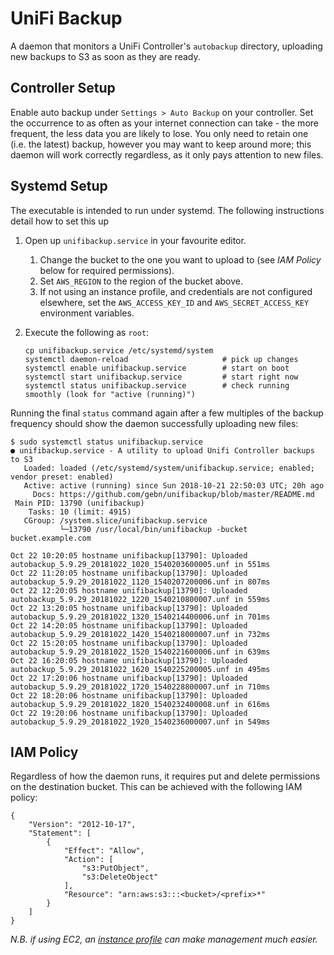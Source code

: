 # UniFi Backup

A daemon that monitors a UniFi Controller's `autobackup` directory, uploading new backups to S3 as soon as they are ready.

## Controller Setup

Enable auto backup under `Settings > Auto Backup` on your controller. Set the occurrence to as often as your internet connection can take - the more frequent, the less data you are likely to lose. You only need to retain one (i.e. the latest) backup, however you may want to keep around more; this daemon will work correctly regardless, as it only pays attention to new files.

## Systemd Setup

The executable is intended to run under systemd. The following instructions detail how to set this up

1. Open up `unifibackup.service` in your favourite editor.
   1. Change the bucket to the one you want to upload to (see *IAM Policy* below for required permissions).
   2. Set `AWS_REGION` to the region of the bucket above.
   3. If not using an instance profile, and credentials are not configured elsewhere, set the `AWS_ACCESS_KEY_ID` and `AWS_SECRET_ACCESS_KEY` environment variables.

2. Execute the following as `root`:

       cp unifibackup.service /etc/systemd/system
       systemctl daemon-reload                     # pick up changes
       systemctl enable unifibackup.service        # start on boot
       systemctl start unifibackup.service         # start right now
       systemctl status unifibackup.service        # check running smoothly (look for "active (running)")

Running the final `status` command again after a few multiples of the backup frequency should show the daemon successfully uploading new files:

    $ sudo systemctl status unifibackup.service
    ● unifibackup.service - A utility to upload Unifi Controller backups to S3
       Loaded: loaded (/etc/systemd/system/unifibackup.service; enabled; vendor preset: enabled)
       Active: active (running) since Sun 2018-10-21 22:50:03 UTC; 20h ago
         Docs: https://github.com/gebn/unifibackup/blob/master/README.md
     Main PID: 13790 (unifibackup)
        Tasks: 10 (limit: 4915)
       CGroup: /system.slice/unifibackup.service
               └─13790 /usr/local/bin/unifibackup -bucket bucket.example.com

    Oct 22 10:20:05 hostname unifibackup[13790]: Uploaded autobackup_5.9.29_20181022_1020_1540203600005.unf in 551ms
    Oct 22 11:20:05 hostname unifibackup[13790]: Uploaded autobackup_5.9.29_20181022_1120_1540207200006.unf in 807ms
    Oct 22 12:20:05 hostname unifibackup[13790]: Uploaded autobackup_5.9.29_20181022_1220_1540210800007.unf in 559ms
    Oct 22 13:20:05 hostname unifibackup[13790]: Uploaded autobackup_5.9.29_20181022_1320_1540214400006.unf in 701ms
    Oct 22 14:20:05 hostname unifibackup[13790]: Uploaded autobackup_5.9.29_20181022_1420_1540218000007.unf in 732ms
    Oct 22 15:20:05 hostname unifibackup[13790]: Uploaded autobackup_5.9.29_20181022_1520_1540221600006.unf in 639ms
    Oct 22 16:20:05 hostname unifibackup[13790]: Uploaded autobackup_5.9.29_20181022_1620_1540225200005.unf in 495ms
    Oct 22 17:20:06 hostname unifibackup[13790]: Uploaded autobackup_5.9.29_20181022_1720_1540228800007.unf in 710ms
    Oct 22 18:20:06 hostname unifibackup[13790]: Uploaded autobackup_5.9.29_20181022_1820_1540232400008.unf in 616ms
    Oct 22 19:20:06 hostname unifibackup[13790]: Uploaded autobackup_5.9.29_20181022_1920_1540236000007.unf in 549ms

## IAM Policy

Regardless of how the daemon runs, it requires put and delete permissions on the destination bucket. This can be achieved with the following IAM policy:

    {
        "Version": "2012-10-17",
        "Statement": [
            {
                "Effect": "Allow",
                "Action": [
                    "s3:PutObject",
                    "s3:DeleteObject"
                ],
                "Resource": "arn:aws:s3:::<bucket>/<prefix>*"
            }
        ]
    }

*N.B. if using EC2, an [instance profile](https://docs.aws.amazon.com/IAM/latest/UserGuide/id_roles_use_switch-role-ec2.html) can make management much easier.*
